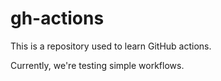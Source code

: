 # gh-actions

This is a repository used to learn GitHub actions.

Currently, we're testing simple workflows.